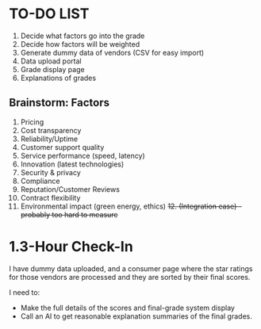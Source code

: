 # TO-DO LIST
1. Decide what factors go into the grade
2. Decide how factors will be weighted
3. Generate dummy data of vendors (CSV for easy import)
4. Data upload portal
5. Grade display page
6. Explanations of grades

## Brainstorm: Factors
1. Pricing
2. Cost transparency
3. Reliability/Uptime
4. Customer support quality
5. Service performance (speed, latency)
6. Innovation (latest technologies)
7. Security & privacy
8. Compliance
9. Reputation/Customer Reviews
10. Contract flexibility
11. Environmental impact (green energy, ethics)
~~12. (Integration ease) - probably too hard to measure~~

# 1.3-Hour Check-In
I have dummy data uploaded, and a consumer page where the star ratings for those vendors are processed and they are sorted by their final scores.

I need to:
- Make the full details of the scores and final-grade system display
- Call an AI to get reasonable explanation summaries of the final grades.
